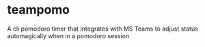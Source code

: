 # teampomo
A cli pomodoro timer that integrates with MS Teams to adjust status automagically when in a pomodoro session
